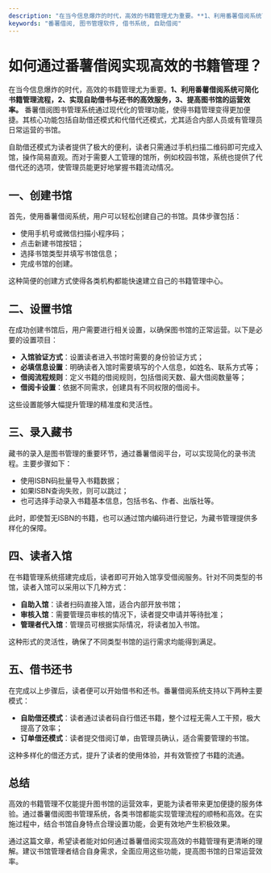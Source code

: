 ```yaml
---
description: "在当今信息爆炸的时代，高效的书籍管理尤为重要。**1、利用番薯借阅系统可简化书籍管理流程，2、实现自助借书与还书的高效服务，3、提高图书馆的运营效率。** 番薯借阅图书管理系统通过现代化的管理功能，使得书籍管理变得更加便捷。其核心功能包括自助借还模式和代借代还模式，尤其适合内部人员或有管理员日常运营的书馆。"
keywords: "番薯借阅, 图书管理软件, 借书系统, 自助借阅"
---
```

# 如何通过番薯借阅实现高效的书籍管理？

在当今信息爆炸的时代，高效的书籍管理尤为重要。**1、利用番薯借阅系统可简化书籍管理流程，2、实现自助借书与还书的高效服务，3、提高图书馆的运营效率。** 番薯借阅图书管理系统通过现代化的管理功能，使得书籍管理变得更加便捷。其核心功能包括自助借还模式和代借代还模式，尤其适合内部人员或有管理员日常运营的书馆。

自助借还模式为读者提供了极大的便利，读者只需通过手机扫描二维码即可完成入馆，操作简易直观。而对于需要人工管理的馆所，例如校园书馆，系统也提供了代借代还的选项，使管理员能更好地掌握书籍流动情况。

## **一、创建书馆**

首先，使用番薯借阅系统，用户可以轻松创建自己的书馆。具体步骤包括：

- 使用手机号或微信扫描小程序码；
- 点击新建书馆按钮；
- 选择书馆类型并填写书馆信息；
- 完成书馆的创建。

这种简便的创建方式使得各类机构都能快速建立自己的书籍管理中心。

## **二、设置书馆**

在成功创建书馆后，用户需要进行相关设置，以确保图书馆的正常运营。以下是必要的设置项目：

- **入馆验证方式**：设置读者进入书馆时需要的身份验证方式；
- **必填信息设置**：明确读者入馆时需要填写的个人信息，如姓名、联系方式等；
- **借阅流程规则**：定义书籍的借阅规则，包括借阅天数、最大借阅数量等；
- **借阅卡设置**：依据不同需求，创建具有不同权限的借阅卡。

这些设置能够大幅提升管理的精准度和灵活性。

## **三、录入藏书**

藏书的录入是图书管理的重要环节，通过番薯借阅平台，可以实现简化的录书流程。主要步骤如下：

- 使用ISBN码批量导入书籍数据；
- 如果ISBN查询失败，则可以跳过；
- 也可选择手动录入书籍基本信息，包括书名、作者、出版社等。

此时，即使暂无ISBN的书籍，也可以通过馆内编码进行登记，为藏书管理提供多样化的保障。

## **四、读者入馆**

在书籍管理系统搭建完成后，读者即可开始入馆享受借阅服务。针对不同类型的书馆，读者入馆可以采用以下几种方式：

- **自助入馆**：读者扫码直接入馆，适合内部开放书馆；
- **审核入馆**：需要管理员审核的情况下，读者提交申请并等待批准；
- **管理者代入馆**：管理员可根据实际情况，将读者加入书馆。

这种形式的灵活性，确保了不同类型书馆的运行需求均能得到满足。

## **五、借书还书**

在完成以上步骤后，读者便可以开始借书和还书。番薯借阅系统支持以下两种主要模式：

- **自助借还模式**：读者通过读者码自行借还书籍，整个过程无需人工干预，极大提高了效率；
- **订单借还模式**：读者提交借阅订单，由管理员确认，适合需要管理的书馆。

这种多样化的借还方式，提升了读者的使用体验，并有效管控了书籍的流通。

## **总结**

高效的书籍管理不仅能提升图书馆的运营效率，更能为读者带来更加便捷的服务体验。通过番薯借阅图书管理系统，各类书馆都能实现管理流程的顺畅和高效。在实施过程中，结合书馆自身特点合理设置功能，会更有效地产生积极效果。

通过这篇文章，希望读者能对如何通过番薯借阅实现高效的书籍管理有更清晰的理解。建议书馆管理者结合自身需求，全面应用这些功能，提高图书馆的日常运营效率。
